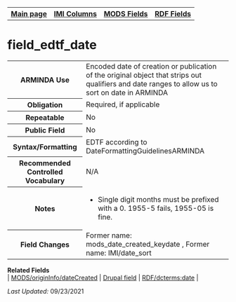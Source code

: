 <!DOCTYPE html>
<html>

<body>
<table style="width:100%">
  <tr>
    <th><a href="index.md">Main page</a></th>
	<th><a href="IMI.md">IMI Columns</a></th>
    <th><a href="MODS.md">MODS Fields</a></th>
    <th><a href="RDF.md">RDF Fields</a></th>
  </tr>
</table>

<h1>field_edtf_date</h1>
<table>
<tr>
	<th>ARMINDA Use</th>
	<td>Encoded date of creation or publication of the original object that strips out qualifiers and date ranges to allow us to sort on date in ARMINDA</td>
</tr>
<tr>
	<th>Obligation</th>
	<td>Required, if applicable</td>
</tr>
<tr>
	<th>Repeatable</th>
	<td>No</td>
</tr>
<tr>
	<th>Public Field</th>
	<td>No</td>
</tr>
<tr>
	<th>Syntax/Formatting</th>
	<td>EDTF according to DateFormattingGuidelinesARMINDA </td>
</tr>
<tr>
	<th>Recommended Controlled Vocabulary</th>
	<td>N/A</td>
</tr>
<tr>
	<th>Notes</th>
	<td>
		<ul>
			<li>Single digit months must be prefixed with a 0. 1955-5 fails, 1955-05 is fine.</li>
		</ul>
	</td>
</tr>
<tr>
	<th>Field Changes</th>
	<td>Former name: mods_date_created_keydate , Former name: IMI/date_sort</td>
</tr>
</table>
<dl>
	<dt><b>Related Fields</b></dt>
		| <a href="mods.originInfo.dateCreated.md">MODS/originInfo/dateCreated</a> |
		<a href="DrupalFields.md">Drupal field</a> | 
		<a href="rdf.dcterms.date.md">RDF/dcterms:date</a> |
</dl>
<p><i>Last Updated: </i>09/23/2021</p>
</body>
</html>